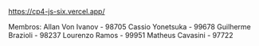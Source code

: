 https://cp4-js-six.vercel.app/

Membros:
Allan Von Ivanov - 98705
Cassio Yonetsuka - 99678
Guilherme Brazioli - 98237
Lourenzo Ramos - 99951
Matheus Cavasini - 97722
